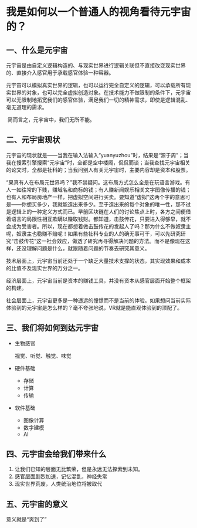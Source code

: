 # 我是如何以一个普通人的视角看待元宇宙的？

## 一、什么是元宇宙

​		元宇宙是由自定义逻辑构造的、与现实世界进行逻辑关联但不直接改变现实世界的、直接介入感官用于承载感官体验一种容器。

​		元宇宙可以模拟真实世界的逻辑，也可以运行完全自定义的逻辑，可以承载所有现实世界的对象，也可以完全虚拟创造对象。在技术能力不做限制的条件下，元宇宙可以无限制地拓宽我们的感官体验，满足我们一切的精神需求，即使是逻辑混乱、毫无道理的需求。

​		简而言之，元宇宙中，我们无所不能。

## 二、元宇宙现状

​		元宇宙的现状就是——当我在输入法输入“yuanyuzhou”时，结果是“源于周”；当我在搜索引擎搜索“元宇宙”时，全都是空中楼阁，侃侃而谈；当我查找元宇宙相关的论文时，全都是社科的；当我问别人有关元宇宙时，主要内容却是资本和股票。

​		“果真有人在布局元世界吗？”我不禁疑问。这布局方式怎么全是在玩语言游戏。有人一如往常的下贱，赚域名和商标的钱；有人赚新闻娱乐相关文字图像传播的钱；也有人和布局房地产一样，把虚拟空间进行买卖。要知道“虚拟”这两个字的意思可是——你想买多少，我就能造出来多少。至于造出来的每个对象的唯一性，那不过是逻辑上的一种定义方式而已。早前区块链在人们的讨论焦点上时，各方之间便借着语言的局限性相互欺瞒以赚取钱财。都知道，击鼓传花，只要进入得够早，就不会成为受害者。所以，现在都想着做击鼓传花的发起人了吗？那为什么不做奴隶主呢，奴隶主也稳赚不赔呢！如果有些社科专业的人的确无事可干，可以先研究研究“击鼓传花”这一社会效应，做透了研究再寻得解决问题的方法。而不是像现在这样，还没理解问题是什么，就跟随着问题的节奏去研究其意义。

​		技术层面上，元宇宙当前还处于一个缺乏大量技术支撑的状态，其实现效果和成本的比值不及现实世界的万分之一。

​		经济层面上，元宇宙当前是资本的赚钱工具，并没有资本从感官层面开始整个框架的构建。

​		社会层面上，元宇宙更多是一种遥远的憧憬而不是当前的体验。如果想问当前实际体验到的元宇宙是怎么样的？毫不夸张地说，VR就是能直观体验到的顶配了。

## 三、我们将如何到达元宇宙

- 生物感官

  视觉、听觉、触觉、味觉

- 硬件基础

  - 存储
  - 计算
  - 传输

- 软件基础
  - 图像计算
  - 数字建模
  - AI

## 四、元宇宙会给我们带来什么

1. 让我们已知的层面无比繁荣，但是永远无法探索到未知。
2. 感官层面剧烈加速，记忆混乱，神经失常
3. 现实世界荒废，人类统治地位将被取代

## 五、元宇宙的意义

意义就是“爽到了”

